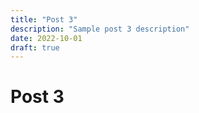 ```yaml
---
title: "Post 3"
description: "Sample post 3 description"
date: 2022-10-01
draft: true
---
```


# Post 3